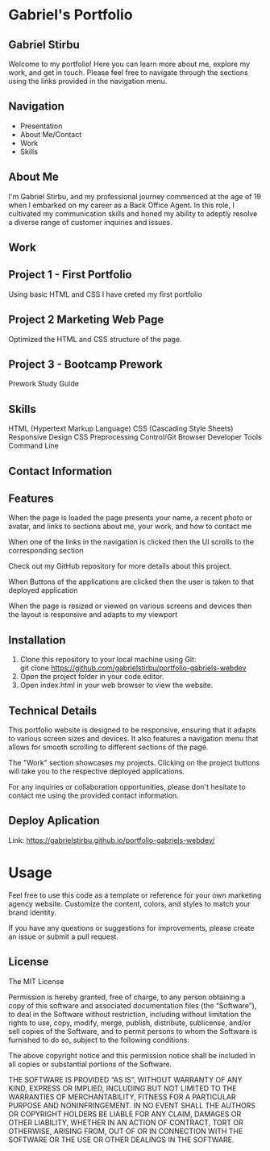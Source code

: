 # Gabriel's Portfolio

## Gabriel Stirbu

Welcome to my portfolio! Here you can learn more about me, explore my work, and get in touch. Please feel free to navigate through the sections using the links provided in the navigation menu.

## Navigation

- Presentation
- About Me/Contact
- Work
- Skills

## About Me

I'm Gabriel Stirbu, and my professional journey commenced at the age of 19 when I embarked on my career as a Back Office Agent. In this role, I cultivated my communication skills and honed my ability to adeptly resolve a diverse range of customer inquiries and issues.

## Work

## Project 1 - First Portfolio

Using basic HTML and CSS I have creted my first portfolio

## Project 2 Marketing Web Page

Optimized the HTML and CSS structure of the page.

## Project 3 - Bootcamp Prework

Prework Study Guide

## Skills
HTML (Hypertext Markup Language)
CSS (Cascading Style Sheets)
Responsive Design
CSS Preprocessing
Control/Git
Browser Developer Tools
Command Line

## Contact Information

## Features

When the page is loaded the page presents your name, a recent photo or avatar, and links to sections about me, your work, and how to contact me

When one of the links in the navigation is clicked then the UI scrolls to the corresponding section

Check out my GitHub repository for more details about this project.

When Buttons of the applications are clicked then the user is taken to that deployed application

When the page is resized or viewed on various screens and devices then the layout is responsive and adapts to my viewport

## Installation

1. Clone this repository to your local machine using Git:    
git clone https://github.com/gabrielstirbu/portfolio-gabriels-webdev
2. Open the project folder in your code editor.
3. Open index.html in your web browser to view the website.

## Technical Details

This portfolio website is designed to be responsive, ensuring that it adapts to various screen sizes and devices. It also features a navigation menu that allows for smooth scrolling to different sections of the page.

The "Work" section showcases my projects. Clicking on the project buttons will take you to the respective deployed applications.

For any inquiries or collaboration opportunities, please don't hesitate to contact me using the provided contact information.

## Deploy Aplication 

Link: https://gabrielstirbu.github.io/portfolio-gabriels-webdev/

# Usage

Feel free to use this code as a template or reference for your own marketing agency website. Customize the content, colors, and styles to match your brand identity.

If you have any questions or suggestions for improvements, please create an issue or submit a pull request.

## License

The MIT License

Permission is hereby granted, free of charge, to any person obtaining a copy of this software and associated documentation files (the “Software”), to deal in the Software without restriction, including without limitation the rights to use, copy, modify, merge, publish, distribute, sublicense, and/or sell copies of the Software, and to permit persons to whom the Software is furnished to do so, subject to the following conditions:

The above copyright notice and this permission notice shall be included in all copies or substantial portions of the Software.

THE SOFTWARE IS PROVIDED “AS IS”, WITHOUT WARRANTY OF ANY KIND, EXPRESS OR IMPLIED, INCLUDING BUT NOT LIMITED TO THE WARRANTIES OF MERCHANTABILITY, FITNESS FOR A PARTICULAR PURPOSE AND NONINFRINGEMENT. IN NO EVENT SHALL THE AUTHORS OR COPYRIGHT HOLDERS BE LIABLE FOR ANY CLAIM, DAMAGES OR OTHER LIABILITY, WHETHER IN AN ACTION OF CONTRACT, TORT OR OTHERWISE, ARISING FROM, OUT OF OR IN CONNECTION WITH THE SOFTWARE OR THE USE OR OTHER DEALINGS IN THE SOFTWARE.